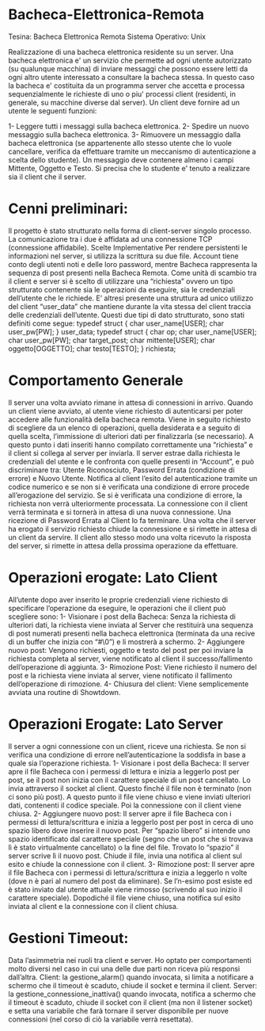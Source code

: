 # Bacheca-Elettronica-Remota

Tesina:  Bacheca Elettronica Remota
Sistema Operativo: Unix

Realizzazione di una bacheca elettronica residente su un server. Una
bacheca elettronica e' un servizio che permette ad ogni utente autorizzato
(su qualunque macchina) di inviare messaggi che possono essere letti da
ogni altro utente interessato a consultare la bacheca stessa. In questo
caso la bacheca e' costituita da un programma server che accetta e
processa sequenzialmente le richieste di uno o piu' processi client
(residenti, in generale, su macchine diverse dal server). Un client deve
fornire ad un utente le seguenti funzioni:

1- Leggere tutti i messaggi sulla bacheca elettronica.
2- Spedire un nuovo messaggio sulla bacheca elettronica.
3- Rimuovere un messaggio dalla bacheca elettronica (se appartenente
allo stesso utente che lo vuole cancellare, verifica da effettuare tramite un meccanismo di autenticazione a
scelta dello studente).
Un messaggio deve contenere almeno i campi Mittente, Oggetto e Testo. Si
precisa che lo studente e' tenuto a realizzare sia il client che il
server.



# Cenni preliminari:
Il progetto è stato strutturato nella forma di client-server singolo processo.
La comunicazione tra i due è affidata ad una connessione TCP (connessione affidabile).
Scelte Implementative
Per rendere persistenti le informazioni nel server, si utilizza la scrittura su due file. Account tiene conto degli utenti noti e delle loro password, mentre Bacheca rappresenta la sequenza di post presenti nella Bacheca Remota.
Come unità di scambio tra il client e server si è scelto di utilizzare una “richiesta” ovvero un tipo strutturato contenente sia le operazioni da eseguire, sia le credenziali dell’utente che le richiede. E’ altresi presente una struttura ad unico utilizzo del client “user_data” che mantiene durante la vita stessa del client traccia delle credenziali dell’utente.
Questi due tipi di dato strutturato, sono stati definiti come segue:
typedef struct {
	char user_name[USER];
	char user_pw[PW];
	} user_data;
typedef struct {
	char op;
	char user_name[USER];
	char user_pw[PW];
	char target_post;
	char mittente[USER];
	char oggetto[OGGETTO];
	char testo[TESTO];
	} richiesta;

# Comportamento Generale
Il server una volta avviato rimane in attesa di connessioni in arrivo.
Quando un client viene avviato, al utente viene richiesto di autenticarsi per poter accedere alle funzionalità della bacheca remota.
Viene in seguito richiesto di scegliere da un elenco di operazioni, quella desiderata e a seguito di quella scelta, l’immissione di ulteriori dati per finalizzarla (se necessario).
A questo punto i dati inseriti hanno compilato correttamente una “richiesta” e il client si collega al server per inviarla.
Il server estrae dalla richiesta le credenziali del utente e le confronta con quelle presenti in “Account”, e può discriminare tra: Utente Riconosciuto, Password Errata (condizione di errore) e Nuovo Utente.
Notifica al client l’esito del autenticazione tramite un codice numerico e se non si è verificata una condizione di errore procede all’erogazione del servizio.
Se si è verificata una condizione di errore, la richiesta non verrà ulteriormente processata. La connessione con il client verrà terminata e si tornerà in attesa di una nuova connessione. Una ricezione di Password Errata al Client lo fa terminare.
Una volta che il server ha erogato il servizio richiesto chiude la connessione e si rimette in attesa di un client da servire.
Il client allo stesso modo una volta ricevuto la risposta del server, si rimette in attesa della prossima operazione da effettuare.

# Operazioni erogate: Lato Client
All’utente dopo aver inserito le proprie credenziali viene richiesto di specificare l’operazione da eseguire, le operazioni che il client può scegliere sono:
1- Visionare i post della Bacheca: Senza la richiesta di ulteriori dati, la richiesta viene inviata al Server che restituirà una sequenza di post numerati presenti nella bacheca elettronica (terminata da una recive di un buffer che inizia con “#\0”) e li mostrerà a schermo.
2- Aggiungere nuovo post: Vengono richiesti, oggetto e testo del post per poi inviare la richiesta completa al server, viene notificato al client il successo/fallimento dell’operazione di aggiunta.
3- Rimozione Post: Viene richiesto il numero del post e la richiesta viene inviata al server, viene notificato il fallimento dell’operazione di rimozione.
4- Chiusura del client: Viene semplicemente avviata una routine di Showtdown.

# Operazioni Erogate: Lato Server
Il server a ogni connessione con un client, riceve una richiesta. Se non si verifica una condizione di errore nell’autenticazione la soddisfa in base a quale sia l’operazione richiesta.
1-	Visionare i post della Bacheca: Il server apre il file Bacheca con i permessi di lettura e inizia a leggerlo post per post, se il post non inizia con il carattere speciale di un post cancellato. Lo invia attraverso il socket al client. Questo finché il file non è terminato (non ci sono più post). A questo punto il file viene chiuso e viene inviati ulteriori dati, contenenti il codice speciale. Poi la connessione con il client viene chiusa.
2-	Aggiungere nuovo post: Il server apre il file Bacheca con i permessi di lettura/scrittura e inizia a leggerlo post per post in cerca di uno spazio libero dove inserire il nuovo post. Per “spazio libero” si intende uno spazio identificato dal carattere speciale (segno che un post che si trovava lì è stato virtualmente cancellato) o la fine del file. Trovato lo “spazio” il server scrive lì il nuovo post. Chiude il file, invia una notifica al client sul esito e chiude la connessione con il client.
3-	Rimozione post: Il server apre il file Bacheca con i permessi di lettura/scrittura e inizia a leggerlo n volte (dove n è pari al numero del post da eliminare). Se l’n-esimo post esiste ed è stato inviato dal utente attuale viene rimosso (scrivendo al suo inizio il carattere speciale). Dopodiché il file viene chiuso, una notifica sul esito inviata al client e la connessione con il client chiusa.

# Gestioni Timeout:
Data l’asimmetria nei ruoli tra client e server. Ho optato per comportamenti molto diversi nel caso in cui una delle due parti non riceva più responsi dall’altra.
Client: la gestione_alarm() quando invocata, si limita a notificare a schermo che il timeout è scaduto, chiude il socket e termina il client.
Server: la gestione_connessione_inattiva() quando invocata, notifica a schermo che il timeout è scaduto, chiude il socket con il client (ma non il listener socket) e setta una variabile che farà tornare il server disponibile per nuove connessioni (nel corso di ciò la variabile verrà resettata). 
